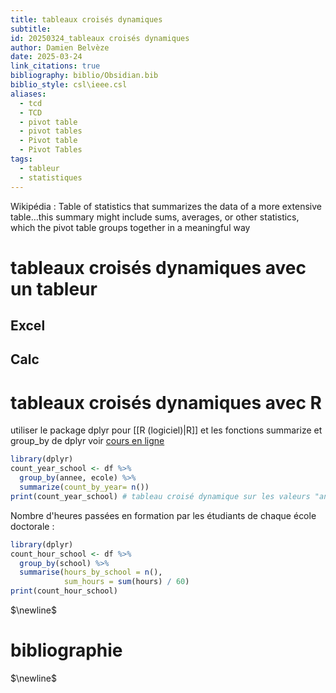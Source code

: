 ```yaml
---
title: tableaux croisés dynamiques
subtitle: 
id: 20250324_tableaux croisés dynamiques
author: Damien Belvèze
date: 2025-03-24
link_citations: true
bibliography: biblio/Obsidian.bib
biblio_style: csl\ieee.csl
aliases:
  - tcd
  - TCD
  - pivot table
  - pivot tables
  - Pivot table
  - Pivot Tables
tags:
  - tableur
  - statistiques
---
```

Wikipédia : Table of statistics that summarizes the data of a more extensive table…this summary might include sums, averages, or other statistics, which the pivot table groups together in a meaningful way


# tableaux croisés dynamiques avec un tableur

## Excel

## Calc

# tableaux croisés dynamiques avec R 

utiliser le package dplyr pour [[R (logiciel)|R]] et les fonctions summarize et group_by de dplyr
voir [cours en ligne](https://rstudio-conf-2020.github.io/r-for-excel/pivot-tables.html)

```r
library(dplyr)
count_year_school <- df %>%
  group_by(annee, ecole) %>%
  summarize(count_by_year= n())
print(count_year_school) # tableau croisé dynamique sur les valeurs "année" et "école doctorale"
```


Nombre d'heures passées en formation par les étudiants de chaque école doctorale : 

```r
library(dplyr)
count_hour_school <- df %>%
  group_by(school) %>%
  summarise(hours_by_school = n(),
            sum_hours = sum(hours) / 60)
print(count_hour_school)
```








$\newline$
# bibliographie
$\newline$






